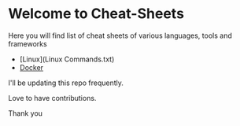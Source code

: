 # Welcome to Cheat-Sheets

Here you will find list of cheat sheets of 
various languages, tools and frameworks 

- [Linux](Linux Commands.txt)
- [Docker](Docker.txt)

I'll be updating this repo frequently.

Love to have contributions.

Thank you



